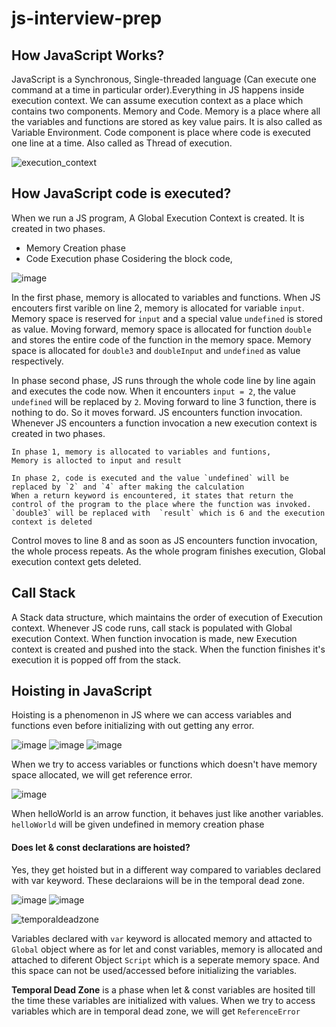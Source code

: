 # js-interview-prep

## How JavaScript Works?
JavaScript is a Synchronous, Single-threaded language (Can execute one command at a time in particular order).Everything in JS happens inside execution context. We can assume execution context as a place which contains two components. Memory and Code.
Memory is a place where all the variables and functions are stored as key value pairs. It is also called as Variable Environment.
Code component is place where code is executed one line at a time. Also called as Thread of execution.

![execution_context](https://user-images.githubusercontent.com/88746202/218819067-fd45594a-7231-4e7c-b4f4-6b9fd0377c15.png)

## How JavaScript code is executed?
When we run a JS program, A Global Execution Context is created. It is created in two phases.
  - Memory Creation phase
  - Code Execution phase 
Cosidering the block code,

![image](https://user-images.githubusercontent.com/88746202/218807089-513cc8b5-f0fc-4085-b7e3-0ba73a48e7e8.png)

In the first phase, memory is allocated to variables and functions. When JS encouters first varible on line 2, memory is allocated for variable `input`.
Memory space is reserved for `input` and a special value `undefined` is stored as value.
Moving forward, memory space is allocated for function `double` and stores the entire code of the function in the memory space.
Memory space is allocated for `double3` and `doubleInput` and `undefined` as value respectively. 

In phase second phase, JS runs through the whole code line by line again and executes the code now. When it encounters `input = 2`, the value `undefined` will be replaced by `2`. Moving forward to line 3 function, there is nothing to do. So it moves forward. JS encounters function invocation. 
Whenever JS encounters a function invocation a new execution context is created in two phases. 

    In phase 1, memory is allocated to variables and funtions, 
    Memory is allocted to input and result
    
    In phase 2, code is executed and the value `undefined` will be replaced by `2` and `4` after making the calculation
    When a return keyword is encountered, it states that return the control of the program to the place where the function was invoked. 
    `double3` will be replaced with  `result` which is 6 and the execution context is deleted
    
Control moves to line 8 and as soon as JS encounters function  invocation, the whole process repeats.
As the whole program finishes execution, Global execution context gets deleted.

## Call Stack 

A Stack data structure, which maintains the order of execution of Execution context. Whenever JS code runs, call stack is populated with Global execution Context. When function invocation is made, new Execution context is created and pushed into the stack. When the function finishes it's execution it is popped off from the stack.

## Hoisting in JavaScript
Hoisting is a phenomenon in JS where we can access variables and functions even before initializing with out getting any error.

![image](https://user-images.githubusercontent.com/88746202/218827532-e16f0707-9889-444b-8083-32efd6e0422e.png)
![image](https://user-images.githubusercontent.com/88746202/218827472-8091cf4e-7740-4927-a1d2-c60239766e35.png)
![image](https://user-images.githubusercontent.com/88746202/218827256-70b55e32-ff4d-4295-91f4-ce15bcb8db89.png)

When we try to access variables or functions which doesn't have memory space allocated, we will get reference error. 

![image](https://user-images.githubusercontent.com/88746202/218827084-82797da6-cd30-4b5e-bd62-4d6d986f64cd.png)

When helloWorld is an arrow function, it behaves just like another variables. `helloWorld` will be given undefined in memory creation phase

#### Does let & const declarations are hoisted? 
Yes, they get hoisted but in a different way compared to variables declared with var keyword. These declaraions will be in the temporal dead zone. 

![image](https://user-images.githubusercontent.com/88746202/218829642-ee9ae0e7-b4c0-456b-b78e-1d3843e3e249.png)
![image](https://user-images.githubusercontent.com/88746202/218829899-d174a119-db8e-4658-b091-0136c747fc27.png)

![temporaldeadzone](https://user-images.githubusercontent.com/88746202/218831028-ecbb1639-153a-4eb9-8ada-8352c8190291.png)

Variables declared with `var` keyword is allocated memory and attacted to `Global` object where as for let and const variables, memory is allocated and attached to diferent Object `Script` which is a seperate memory space. And this space can not be used/accessed before initializing the variables. 

**Temporal Dead Zone** is a phase when let & const variables are hosited till the time these variables are initialized with values. When we try to access variables which are in temporal dead zone, we will get `ReferenceError`
